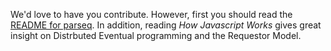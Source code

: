 We'd love to have you contribute. However, first you should read the [README for parseq](https://github.com/douglascrockford/parseq).
In addition, reading *How Javascript Works* gives great insight on Distrbuted Eventual programming and the Requestor Model.
